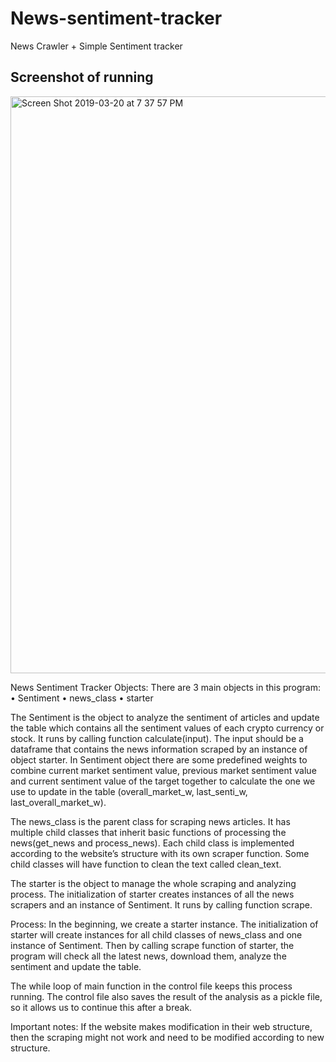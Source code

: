 # News-sentiment-tracker
News Crawler + Simple Sentiment tracker

## Screenshot of running
<img width="923" alt="Screen Shot 2019-03-20 at 7 37 57 PM" src="https://user-images.githubusercontent.com/32749721/54728058-6cb4e100-4b49-11e9-8637-152f79878214.png">

News Sentiment Tracker
Objects:
There are 3 main objects in this program:
•	Sentiment
•	news_class
•	starter

The Sentiment is the object to analyze the sentiment of articles and update the table which contains all the sentiment values of each crypto currency or stock. It runs by calling function calculate(input). The input should be a dataframe that contains the news information scraped by an instance of object starter. In Sentiment object there are some predefined weights to combine current market sentiment value, previous market sentiment value and current sentiment value of the target together to calculate the one we use to update in the table (overall_market_w, last_senti_w, last_overall_market_w).


The news_class is the parent class for scraping news articles. It has multiple child classes that inherit basic functions of processing the news(get_news and process_news). Each child class is implemented according to the website’s structure with its own scraper function. Some child classes will have function to clean the text called clean_text.

The starter is the object to manage the whole scraping and analyzing process. The initialization of starter creates instances of all the news scrapers and an instance of Sentiment. It runs by calling function scrape.

Process:
In the beginning, we create a starter instance. The initialization of starter will create instances for all child classes of news_class and one instance of Sentiment. Then by calling scrape function of starter, the program will check all the latest news, download them, analyze the sentiment and update the table. 

The while loop of main function in the control file keeps this process running. The control file also saves the result of the analysis as a pickle file, so it allows us to continue this after a break.

Important notes:
If the website makes modification in their web structure, then the scraping might not work and need to be modified according to new structure.

